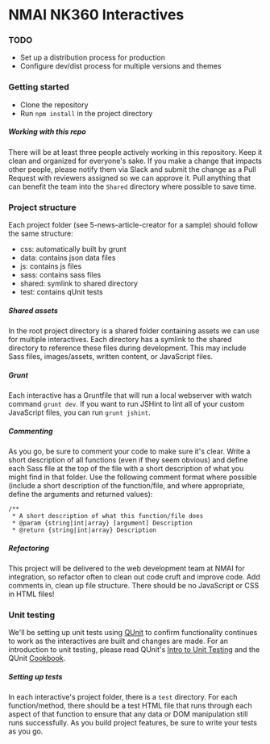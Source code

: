 # NMAI NK360 Interactives

### TODO
* Set up a distribution process for production
* Configure dev/dist process for multiple versions and themes

### Getting started
* Clone the repository
* Run `npm install` in the project directory

##### Working with this repo
There will be at least three people actively working in this repository. Keep it clean and organized for everyone's sake. If you make a change that impacts other people, please notify them via Slack and submit the change as a Pull Request with reviewers assigned so we can approve it. Pull anything that can benefit the team into the `Shared` directory where possible to save time.


### Project structure
Each project folder (see 5-news-article-creator for a sample) should follow the same structure:
- css: automatically built by grunt
- data: contains json data files
- js: contains js files
- sass: contains sass files
- shared: symlink to shared directory
- test: contains qUnit tests

##### Shared assets
In the root project directory is a shared folder containing assets we can use for multiple interactives. Each directory has a symlink to the shared directory to reference these files during development. This may include Sass files, images/assets, written content, or JavaScript files.

##### Grunt
Each interactive has a Gruntfile that will run a local webserver with watch command `grunt dev`. If you want to run JSHint to lint all of your custom JavaScript files, you can run `grunt jshint`.

##### Commenting
As you go, be sure to comment your code to make sure it's clear. Write a short description of all functions (even if they seem obvious) and define each Sass file at the top of the file with a short description of what you might find in that folder. Use the following comment format where possible (include a short description of the function/file, and where appropriate, define the arguments and returned values):

```
/**
 * A short description of what this function/file does
 * @param {string|int|array} [argument] Description
 * @return {string|int|array} Description
```

##### Refactoring
This project will be delivered to the web development team at NMAI for integration, so refactor often to clean out code cruft and improve code. Add comments in, clean up file structure. There should be no JavaScript or CSS in HTML files!


### Unit testing
We'll be setting up unit tests using [QUnit](http://qunitjs.com/) to confirm functionality continues to work as the interactives are built and changes are made. For an introduction to unit testing, please read QUnit's [Intro to Unit Testing](http://qunitjs.com/intro/) and the QUnit [Cookbook](http://qunitjs.com/cookbook/).

##### Setting up tests
In each interactive's project folder, there is a `test` directory. For each function/method, there should be a test HTML file that runs through each aspect of that function to ensure that any data or DOM manipulation still runs successfully. As you build project features, be sure to write your tests as you go.
